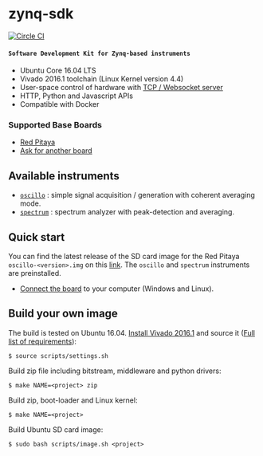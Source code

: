 # zynq-sdk

[![Circle CI](https://circleci.com/gh/Koheron/zynq-sdk.svg?style=shield)](https://circleci.com/gh/Koheron/zynq-sdk)

#### `Software Development Kit for Zynq-based instruments`

* Ubuntu Core 16.04 LTS
* Vivado 2016.1 toolchain (Linux Kernel version 4.4)
* User-space control of hardware with [TCP / Websocket server](https://github.com/Koheron/tcp-server)
* HTTP, Python and Javascript APIs
* Compatible with Docker

### Supported Base Boards

* [Red Pitaya](http://redpitaya.com)
* [Ask for another board](https://github.com/Koheron/zynq-sdk/issues/new)

## Available instruments

* [`oscillo`](https://github.com/Koheron/zynq-sdk/tree/master/projects/oscillo) : simple signal acquisition / generation with coherent averaging mode.
* [`spectrum`](https://github.com/Koheron/zynq-sdk/tree/master/projects/spectrum) : spectrum analyzer with peak-detection and averaging.

## Quick start

You can find the latest release of the SD card image for the Red Pitaya `oscillo-<version>.img` on this [link](https://github.com/Koheron/zynq-sdk/releases). The `oscillo` and `spectrum` instruments are preinstalled.

* [Connect the board](http://www.koheron.com/products/laser-development-kit/getting-started/) to your computer (Windows and Linux).

## Build your own image

The build is tested on Ubuntu 16.04.
[Install Vivado 2016.1](https://github.com/Koheron/zynq-sdk/issues/101) and source it ([Full list of requirements](https://github.com/Koheron/zynq-sdk/issues/117)):
```
$ source scripts/settings.sh
```

Build zip file including bitstream, middleware and python drivers:
```
$ make NAME=<project> zip
```

Build zip, boot-loader and Linux kernel:
```
$ make NAME=<project>
```

Build Ubuntu SD card image:
```
$ sudo bash scripts/image.sh <project>
```

